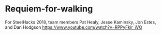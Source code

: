 # Requiem-for-walking
For SteelHacks 2018, team members Pat Healy, Jesse Kaminsky, Jon Estes, and Dan Hodgson
https://www.youtube.com/watch?v=RPPyFklr_WQ
